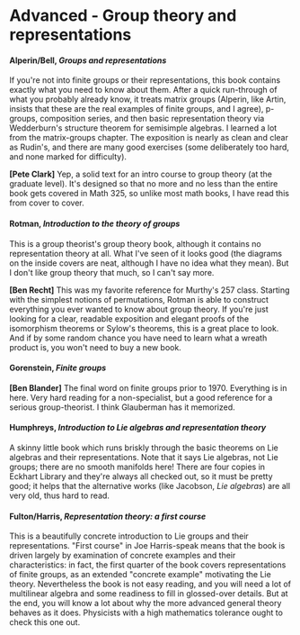 # Advanced - Group theory and representations

#### Alperin/Bell, *Groups and representations*

If you're not into finite groups or their representations, this book contains exactly what you
need to know about them.  After a quick run-through of what you probably already know, it
treats matrix groups (Alperin, like Artin, insists that these are the real examples of finite
groups, and I agree), p-groups, composition series, and then basic representation theory via
Wedderburn's structure theorem for semisimple algebras.  I learned a lot from the matrix-groups
chapter.  The exposition is nearly as clean and clear as Rudin's, and there are many good
exercises (some deliberately too hard, and none marked for difficulty).

**[Pete Clark]** Yep, a solid text for an intro course to group theory (at the graduate level).
It's designed so that no more and no less than the entire book gets covered in Math 325, so
unlike most math books, I have read this from cover to cover.

#### Rotman, *Introduction to the theory of groups*

This is a group theorist's group theory book, although it contains no representation theory at
all.  What I've seen of it looks good (the diagrams on the inside covers are neat, although I
have no idea what they mean).  But I don't like group theory that much, so I can't say more.

**[Ben Recht]** This was my favorite reference for Murthy's 257 class. Starting with the
simplest notions of permutations, Rotman is able to construct everything you ever wanted to
know about group theory. If you're just looking for a clear, readable exposition and elegant
proofs of the isomorphism theorems or Sylow's theorems, this is a great place to look.  And if
by some random chance you have need to learn what a wreath product is, you won't need to buy a
new book.

#### Gorenstein, *Finite groups*

**[Ben Blander]** The final word on finite groups prior to 1970.  Everything is in here.  Very
hard reading for a non-specialist, but a good reference for a serious group-theorist.  I think
Glauberman has it memorized.

#### Humphreys, *Introduction to Lie algebras and representation theory*

A skinny little book which runs briskly through the basic theorems on Lie algebras and their
representations.  Note that it says Lie algebras, not Lie groups; there are no smooth manifolds
here!  There are four copies in Eckhart Library and they're always all checked out, so it must
be pretty good; it helps that the alternative works (like Jacobson, *Lie algebras*) are all
very old, thus hard to read.

#### Fulton/Harris, *Representation theory: a first course*

This is a beautifully concrete introduction to Lie groups and their representations.  "First
course" in Joe Harris-speak means that the book is driven largely by examination of concrete
examples and their characteristics: in fact, the first quarter of the book covers
representations of finite groups, as an extended "concrete example" motivating the Lie theory.
Nevertheless the book is not easy reading, and you will need a lot of multilinear algebra and
some readiness to fill in glossed-over details.  But at the end, you will know a lot about why
the more advanced general theory behaves as it does.  Physicists with a high mathematics
tolerance ought to check this one out.
